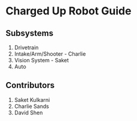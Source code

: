 # Charged Up Robot Guide

## Subsystems
1. Drivetrain
2. Intake/Arm/Shooter - Charlie
3. Vision System - Saket
4. Auto

## Contributors
1. Saket Kulkarni
2. Charlie Sands
3. David Shen

